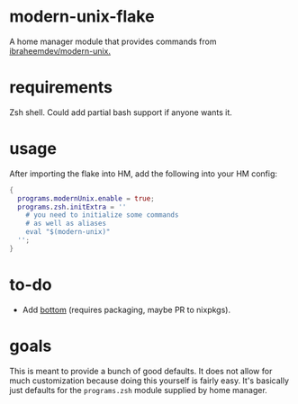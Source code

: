 # modern-unix-flake
A home manager module that provides commands from [ibraheemdev/modern-unix.](https://www.github.com/ibraheemdev/modern-unix)

# requirements
Zsh shell. Could add partial bash support if anyone wants it.

# usage
After importing the flake into HM, add the following into your HM config:
```nix
{
  programs.modernUnix.enable = true;
  programs.zsh.initExtra = ''
    # you need to initialize some commands
    # as well as aliases
    eval "$(modern-unix)"
  '';
}
```

# to-do
- Add [bottom](https://github.com/ClementTsang/bottom) (requires packaging, maybe
PR to nixpkgs).

# goals
This is meant to provide a bunch of good defaults. It does not allow for much
customization because doing this yourself is fairly easy. It's basically just
defaults for the ``programs.zsh`` module supplied by home manager.
